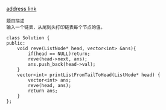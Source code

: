 [address link](https://www.nowcoder.com/ta/coding-interviews)
```
题目描述
输入一个链表，从尾到头打印链表每个节点的值。
```

```
class Solution {
public:
    void reve(ListNode* head, vector<int> &ans){
        if(head == NULL)return;
        reve(head->next, ans);
        ans.push_back(head->val);
    }
    vector<int> printListFromTailToHead(ListNode* head) {
        vector<int> ans;
        reve(head, ans);
        return ans;
    }
};
```